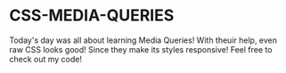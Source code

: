 # CSS-MEDIA-QUERIES
Today's day was all about learning Media Queries! 
With theuir help, even raw CSS looks good! Since they make its styles responsive!
Feel free to check out my code!
